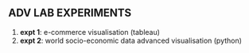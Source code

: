 ## ADV LAB EXPERIMENTS
1. <b>expt 1</b>: e-commerce visualisation (tableau)
2. <b>expt 2</b>: world socio-economic data advanced visualisation (python)
